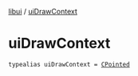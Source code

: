 [libui](index.md) / [uiDrawContext](./ui-draw-context.md)

# uiDrawContext

`typealias uiDrawContext = `[`CPointed`](../kotlinx.cinterop/-c-pointed/index.md)